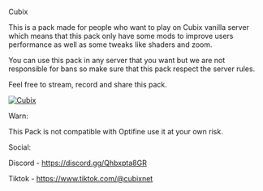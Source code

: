 Cubix

This is a pack made for people who want to play on Cubix vanilla server which means that this pack only have some mods to improve users performance as well as some tweaks like shaders and zoom.

You can use this pack in any server that you want but we are not responsible for bans so make sure that this pack respect the server rules.

 

Feel free to stream, record and share this pack.

[![](http://cf.way2muchnoise.eu/850090.svg "Cubix") ](https://www.curseforge.com/minecraft/modpacks/cubix)

Warn:

This Pack is not compatible with Optifine use it at your own risk.

Social:

Discord - https://discord.gg/Qhbxpta8GR

Tiktok - https://www.tiktok.com/@cubixnet
